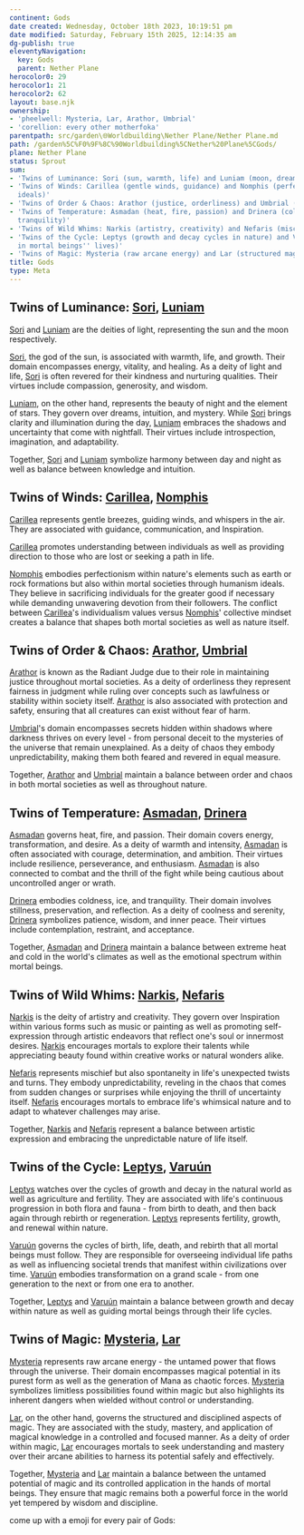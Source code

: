 ```yaml
---
continent: Gods
date created: Wednesday, October 18th 2023, 10:19:51 pm
date modified: Saturday, February 15th 2025, 12:14:35 am
dg-publish: true
eleventyNavigation:
  key: Gods
  parent: Nether Plane
herocolor0: 29
herocolor1: 21
herocolor2: 62
layout: base.njk
ownership:
- 'pheelwell: Mysteria, Lar, Arathor, Umbrial'
- 'corellion: every other motherfoka'
parentpath: src/garden\🌐Worldbuilding\Nether Plane/Nether Plane.md
path: /garden%5C%F0%9F%8C%90Worldbuilding%5CNether%20Plane%5CGods/
plane: Nether Plane
status: Sprout
sum:
- 'Twins of Luminance: Sori (sun, warmth, life) and Luniam (moon, dreams, intuition)'
- 'Twins of Winds: Carillea (gentle winds, guidance) and Nomphis (perfectionism, humanism
  ideals)'
- 'Twins of Order & Chaos: Arathor (justice, orderliness) and Umbrial (secrets, chaos)'
- 'Twins of Temperature: Asmadan (heat, fire, passion) and Drinera (coldness, ice,
  tranquility)'
- 'Twins of Wild Whims: Narkis (artistry, creativity) and Nefaris (mischief, unpredictability)'
- 'Twins of the Cycle: Leptys (growth and decay cycles in nature) and Varuún (cycles
  in mortal beings'' lives)'
- 'Twins of Magic: Mysteria (raw arcane energy) and Lar (structured magic discipline)'
title: Gods
type: Meta
---
```


## Twins of Luminance: [Sori](/garden/%F0%9F%8C%90Worldbuilding/Nether%20Plane/Gods/Sori), [Luniam](/garden/%F0%9F%8C%90Worldbuilding/Nether%20Plane/Gods/Luniam)

[Sori](/garden/%F0%9F%8C%90Worldbuilding/Nether%20Plane/Gods/Sori) and [Luniam](/garden/%F0%9F%8C%90Worldbuilding/Nether%20Plane/Gods/Luniam) are the deities of light, representing the sun and the moon respectively. 

[Sori](/garden/%F0%9F%8C%90Worldbuilding/Nether%20Plane/Gods/Sori), the god of the sun, is associated with warmth, life, and growth. Their domain encompasses energy, vitality, and healing. As a deity of light and life, [Sori](/garden/%F0%9F%8C%90Worldbuilding/Nether%20Plane/Gods/Sori) is often revered for their kindness and nurturing qualities. Their virtues include compassion, generosity, and wisdom.

[Luniam](/garden/%F0%9F%8C%90Worldbuilding/Nether%20Plane/Gods/Luniam), on the other hand, represents the beauty of night and the element of stars. They govern over dreams, intuition, and mystery. While [Sori](/garden/%F0%9F%8C%90Worldbuilding/Nether%20Plane/Gods/Sori) brings clarity and illumination during the day, [Luniam](/garden/%F0%9F%8C%90Worldbuilding/Nether%20Plane/Gods/Luniam) embraces the shadows and uncertainty that come with nightfall. Their virtues include introspection, imagination, and adaptability.

Together, [Sori](/garden/%F0%9F%8C%90Worldbuilding/Nether%20Plane/Gods/Sori) and [Luniam](/garden/%F0%9F%8C%90Worldbuilding/Nether%20Plane/Gods/Luniam) symbolize harmony between day and night as well as balance between knowledge and intuition.

## Twins of Winds: [Carillea](/garden/%F0%9F%8C%90Worldbuilding/Nether%20Plane/Gods/Carillea), [Nomphis](/garden/%F0%9F%8C%90Worldbuilding/Nether%20Plane/Gods/Nomphis)

[Carillea](/garden/%F0%9F%8C%90Worldbuilding/Nether%20Plane/Gods/Carillea) represents gentle breezes, guiding winds, and whispers in the air. They are associated with guidance, communication, and Inspiration. 

[Carillea](/garden/%F0%9F%8C%90Worldbuilding/Nether%20Plane/Gods/Carillea) promotes understanding between individuals as well as providing direction to those who are lost or seeking a path in life.

[Nomphis](/garden/%F0%9F%8C%90Worldbuilding/Nether%20Plane/Gods/Nomphis) embodies perfectionism within nature's elements such as earth or rock formations but also within mortal societies through humanism ideals. They believe in sacrificing individuals for the greater good if necessary while demanding unwavering devotion from their followers. The conflict between [Carillea](/garden/%F0%9F%8C%90Worldbuilding/Nether%20Plane/Gods/Carillea)'s individualism values versus [Nomphis](/garden/%F0%9F%8C%90Worldbuilding/Nether%20Plane/Gods/Nomphis)' collective mindset creates a balance that shapes both mortal societies as well as nature itself.

## Twins of Order & Chaos: [Arathor](/garden/%F0%9F%8C%90Worldbuilding/Nether%20Plane/Gods/Arathor), [Umbrial](/garden/%F0%9F%8C%90Worldbuilding/Nether%20Plane/Gods/Umbrial)

[Arathor](/garden/%F0%9F%8C%90Worldbuilding/Nether%20Plane/Gods/Arathor) is known as the Radiant Judge due to their role in maintaining justice throughout mortal societies. As a deity of orderliness they represent fairness in judgment while ruling over concepts such as lawfulness or stability within society itself. [Arathor](/garden/%F0%9F%8C%90Worldbuilding/Nether%20Plane/Gods/Arathor) is also associated with protection and safety, ensuring that all creatures can exist without fear of harm.

[Umbrial](/garden/%F0%9F%8C%90Worldbuilding/Nether%20Plane/Gods/Umbrial)'s domain encompasses secrets hidden within shadows where darkness thrives on every level - from personal deceit to the mysteries of the universe that remain unexplained. As a deity of chaos they embody unpredictability, making them both feared and revered in equal measure.

Together, [Arathor](/garden/%F0%9F%8C%90Worldbuilding/Nether%20Plane/Gods/Arathor) and [Umbrial](/garden/%F0%9F%8C%90Worldbuilding/Nether%20Plane/Gods/Umbrial) maintain a balance between order and chaos in both mortal societies as well as throughout nature.

## Twins of Temperature: [Asmadan](/garden/%F0%9F%8C%90Worldbuilding/Nether%20Plane/Gods/Asmadan), [Drinera](/garden/%F0%9F%8C%90Worldbuilding/Nether%20Plane/Gods/Drinera)

[Asmadan](/garden/%F0%9F%8C%90Worldbuilding/Nether%20Plane/Gods/Asmadan) governs heat, fire, and passion. Their domain covers energy, transformation, and desire. As a deity of warmth and intensity, [Asmadan](/garden/%F0%9F%8C%90Worldbuilding/Nether%20Plane/Gods/Asmadan) is often associated with courage, determination, and ambition. Their virtues include resilience, perseverance, and enthusiasm. [Asmadan](/garden/%F0%9F%8C%90Worldbuilding/Nether%20Plane/Gods/Asmadan) is also connected to combat and the thrill of the fight while being cautious about uncontrolled anger or wrath.

[Drinera](/garden/%F0%9F%8C%90Worldbuilding/Nether%20Plane/Gods/Drinera) embodies coldness, ice, and tranquility. Their domain involves stillness, preservation, and reflection. As a deity of coolness and serenity, [Drinera](/garden/%F0%9F%8C%90Worldbuilding/Nether%20Plane/Gods/Drinera) symbolizes patience, wisdom, and inner peace. Their virtues include contemplation, restraint, and acceptance.

Together, [Asmadan](/garden/%F0%9F%8C%90Worldbuilding/Nether%20Plane/Gods/Asmadan) and [Drinera](/garden/%F0%9F%8C%90Worldbuilding/Nether%20Plane/Gods/Drinera) maintain a balance between extreme heat and cold in the world's climates as well as the emotional spectrum within mortal beings.

## Twins of Wild Whims: [Narkis](/garden/%F0%9F%8C%90Worldbuilding/Nether%20Plane/Gods/Narkis), [Nefaris](/garden/%F0%9F%8C%90Worldbuilding/Nether%20Plane/Gods/Nefaris)

[Narkis](/garden/%F0%9F%8C%90Worldbuilding/Nether%20Plane/Gods/Narkis) is the deity of artistry and creativity. They govern over Inspiration within various forms such as music or painting as well as promoting self-expression through artistic endeavors that reflect one's soul or innermost desires. [Narkis](/garden/%F0%9F%8C%90Worldbuilding/Nether%20Plane/Gods/Narkis) encourages mortals to explore their talents while appreciating beauty found within creative works or natural wonders alike.

[Nefaris](/garden/%F0%9F%8C%90Worldbuilding/Nether%20Plane/Gods/Nefaris) represents mischief but also spontaneity in life's unexpected twists and turns. They embody unpredictability, reveling in the chaos that comes from sudden changes or surprises while enjoying the thrill of uncertainty itself. [Nefaris](/garden/%F0%9F%8C%90Worldbuilding/Nether%20Plane/Gods/Nefaris) encourages mortals to embrace life's whimsical nature and to adapt to whatever challenges may arise.

Together, [Narkis](/garden/%F0%9F%8C%90Worldbuilding/Nether%20Plane/Gods/Narkis) and [Nefaris](/garden/%F0%9F%8C%90Worldbuilding/Nether%20Plane/Gods/Nefaris) represent a balance between artistic expression and embracing the unpredictable nature of life itself.

## Twins of the Cycle: [Leptys](/garden/%F0%9F%8C%90Worldbuilding/Nether%20Plane/Gods/Leptys), [Varuún](/garden/%F0%9F%8C%90Worldbuilding/Nether%20Plane/Gods/Varu%C3%BAn)

[Leptys](/garden/%F0%9F%8C%90Worldbuilding/Nether%20Plane/Gods/Leptys) watches over the cycles of growth and decay in the natural world as well as agriculture and fertility. They are associated with life's continuous progression in both flora and fauna - from birth to death, and then back again through rebirth or regeneration. [Leptys](/garden/%F0%9F%8C%90Worldbuilding/Nether%20Plane/Gods/Leptys) represents fertility, growth, and renewal within nature.

[Varuún](/garden/%F0%9F%8C%90Worldbuilding/Nether%20Plane/Gods/Varu%C3%BAn) governs the cycles of birth, life, death, and rebirth that all mortal beings must follow. They are responsible for overseeing individual life paths as well as influencing societal trends that manifest within civilizations over time. [Varuún](/garden/%F0%9F%8C%90Worldbuilding/Nether%20Plane/Gods/Varu%C3%BAn) embodies transformation on a grand scale - from one generation to the next or from one era to another.

Together, [Leptys](/garden/%F0%9F%8C%90Worldbuilding/Nether%20Plane/Gods/Leptys) and [Varuún](/garden/%F0%9F%8C%90Worldbuilding/Nether%20Plane/Gods/Varu%C3%BAn) maintain a balance between growth and decay within nature as well as guiding mortal beings through their life cycles.

## Twins of Magic: [Mysteria](/garden/%F0%9F%8C%90Worldbuilding/Nether%20Plane/Gods/Mysteria), [Lar](/garden/%F0%9F%8C%90Worldbuilding/Nether%20Plane/Gods/Lar)

[Mysteria](/garden/%F0%9F%8C%90Worldbuilding/Nether%20Plane/Gods/Mysteria) represents raw arcane energy - the untamed power that flows through the universe. Their domain encompasses magical potential in its purest form as well as the generation of Mana as chaotic forces. [Mysteria](/garden/%F0%9F%8C%90Worldbuilding/Nether%20Plane/Gods/Mysteria) symbolizes limitless possibilities found within magic but also highlights its inherent dangers when wielded without control or understanding.

[Lar](/garden/%F0%9F%8C%90Worldbuilding/Nether%20Plane/Gods/Lar), on the other hand, governs the structured and disciplined aspects of magic. They are associated with the study, mastery, and application of magical knowledge in a controlled and focused manner. As a deity of order within magic, [Lar](/garden/%F0%9F%8C%90Worldbuilding/Nether%20Plane/Gods/Lar) encourages mortals to seek understanding and mastery over their arcane abilities to harness its potential safely and effectively.

Together, [Mysteria](/garden/%F0%9F%8C%90Worldbuilding/Nether%20Plane/Gods/Mysteria) and [Lar](/garden/%F0%9F%8C%90Worldbuilding/Nether%20Plane/Gods/Lar) maintain a balance between the untamed potential of magic and its controlled application in the hands of mortal beings. They ensure that magic remains both a powerful force in the world yet tempered by wisdom and discipline.

come up with a emoji for every pair of Gods:
